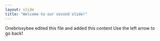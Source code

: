 ```yaml
---
layout: slide
title: "Welcome to our second slide!"
---
```

Onebrissybee edited this file and added this content
Use the left arrow to go back!
